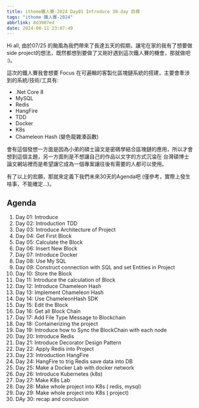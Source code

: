 ```yaml
---
title: ithome鐵人賽-2024 Day01 Introduce 30-day 目標
tags: "ithome 鐵人賽-2024"
abbrlink: 8d3907ed
date: 2024-08-11 23:07:49
---
```

Hi all, 由於07/25 的颱風為我們帶來了長達五天的假期，讓宅在家的我有了想要做 side project的想法，既然都想到要做了又剛好遇到這次鐵人賽的機會，那就做吧 :)。

這次的鐵人賽我會想要 Focus 在可遍輯的客製化區塊鏈系統的搭建，主要會牽涉到的系統/技術/工具有:

- .Net Core 8
- MySQL
- Redis
- HangFire
- TDD
- Docker
- K8s
- Chameleon Hash (變色龍雜湊函數)

會有這個發想一方面是因為小弟的碩士論文是密碼學結合區塊鏈的應用，所以才會想到這個主題，另一方面則是不想讓自己的作品以文字的方式沉淪在 台灣碩博士論文網站裡而是希望讓它成為一個專案讓往後有需要的人都可以使用。

有了以上的宏願，那就來定義下我們未來30天的Agenda吧 (僅參考，實際上發生啥事，不能確定...)。

## Agenda

1. Day 01: Introduce
2. Day 02: Introduction TDD
3. Day 03: Introduce Architecture of Project
4. Day 04: Get First Block
5. Day 05: Calculate the Block
6. Day 06: Insert New Block
7. Day 07: Introduce Docker
8. Day 08: Use My SQL
9. Day 09: Construct connection with SQL and set Entities in Project
10. Day 10: Store the Block
11. Day 11: Introduce the calculation of Block
12. Day 12: Introduce Chameleon Hash
13. Day 13: Implement Chameleon Hash
14. Day 14: Use ChameleonHash SDK
15. Day 15: Edit the Block
16. Day 16: Get all Block Chain
17. Day 17: Add File Type Message to  Blockchain
18. Day 18: Containerizing the project
19. Day 19: Introduce how to Sync the BlockChain with each node
20. Day 20: Introduce Redis
21. Day 21: Introduce Decorator Design Pattern
22. Day 22: Apply Redis into Project
23. Day 23: Introduction HangFire
24. Day 24: HangFire to trig Redis save data into DB
25. Day 25: Make a Docker Lab with docker network
26. Day 26: Introduce Kubernetes (k8s)
27. Day 27: Make K8s Lab
28. Day 28: Make whole project into K8s  ( redis, mysql)
29. Day 29: Make whole project into K8s ( project)
30. DAy 30: recap and conclusion
